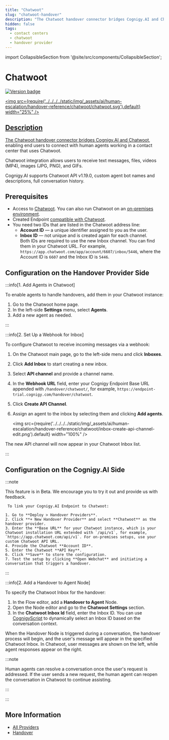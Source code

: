 ```yaml
---
title: "Chatwoot" 
slug: "chatwoot-handover" 
description: "The Chatwoot handover connector bridges Cognigy.AI and Chatwoot, enabling end users to connect with human agents working within the Chatwoot contact center."
hidden: false
tags:
  - contact centers
  - chatwoot
  - handover provider
---
```


import CollapsibleSection from '@site/src/components/CollapsibleSection';

# Chatwoot

<a href="../../../release-notes/4.97.md" /><img src="https://img.shields.io/badge/Updated in-v4.97-blue.svg" alt="Version badge" />

<img src={require('../../../../static/img/_assets/ai/human-escalation/handover-reference/chatwoot/chatwoot.svg').default} width="25%" />

## Description

The Chatwoot handover connector bridges Cognigy.AI and [Chatwoot](https://www.chatwoot.com/),
enabling end users to connect with human agents working in a contact center that uses Chatwoot.

Chatwoot integration allows users to receive text messages, files, videos (MP4), images (JPG, PNG), and GIFs.

Cognigy.AI supports Chatwoot API v1.19.0, custom agent bot names and descriptions, full conversation history.

## Prerequisites

- Access to [Chatwoot](https://www.chatwoot.com/). You can also run Chatwoot on an [on-premises environment](https://www.chatwoot.com/docs/self-hosted).
- Created Endpoint [compatible with Chatwoot](../../deploy/endpoints/handover-settings.md#endpoints-compatible-with-handover-providers).
- You need two IDs that are listed in the Chatwoot address line:
    - **Account ID** — a unique identifier assigned to you as the user.
    - **Inbox ID** — not unique and is created again for each channel.<br />
    Both IDs are required to use the new Inbox channel. You can find them in your Chatwoot URL. For example, `https://app.chatwoot.com/app/account/6607/inbox/5446`, where the Account ID is `6607` and the Inbox ID is `5446`.

## Configuration on the Handover Provider Side

:::info[1. Add Agents in Chatwoot]

  To enable agents to handle handovers, add them in your Chatwoot instance:

  1. Go to the Chatwoot home page.
  2. In the left-side **Settings** menu, select **Agents**.
  3. Add a new agent as needed.

:::


:::info[2. Set Up a Webhook for Inbox]

  To configure Chatwoot to receive incoming messages via a webhook:

  1. On the Chatwoot main page, go to the left-side menu and click **Inboxes**.
  2. Click **Add Inbox** to start creating a new inbox.
  3. Select **API channel** and provide a channel name.
  4. In the **Webhook URL** field, enter your Cognigy Endpoint Base URL appended with `/handover/chatwoot/`, for example, `https://endpoint-trial.cognigy.com/handover/chatwoot`.
  5. Click **Create API Channel**.
  6. Assign an agent to the inbox by selecting them and clicking **Add agents**.

     <img src={require('../../../../static/img/_assets/ai/human-escalation/handover-reference/chatwoot/inbox-create-api-channel-edit.png').default} width="100%" />

  The new API channel will now appear in your Chatwoot Inbox list.

:::


## Configuration on the Cognigy.AI Side

<CollapsibleSection title="1. Create a Handover Connector (Beta)">

  :::note

  This feature is in Beta. We encourage you to try it out and provide us with feedback.

     To link your Cognigy.AI Endpoint to Chatwoot:

    1. Go to **Deploy > Handover Providers**. 
    2. Click **+ New Handover Provider** and select **Chatwoot** as the handover provider. 
    3. Enter the **Base URL** for your Chatwoot instance, which is your Chatwoot installation URL extended with `/api/v1`, for example, `https://app.chatwoot.com/api/v1`. For on-premises setups, use your custom Chatwoot API URL. 
    4. Provide the Chatwoot **Account ID**.
    5. Enter the Chatwoot **API Key**.
    6. Click **Save** to store the configuration.
    7. Test the setup by clicking **Open Webchat** and initiating a conversation that triggers a handover.

:::


</CollapsibleSection>


:::info[2. Add a Handover to Agent Node]

  To specify the Chatwoot Inbox for the handover:

  1. In the Flow editor, add a **Handover to Agent** Node.
  2. Open the Node editor and go to the **Chatwoot Settings** section.
  3. In the **Chatwoot Inbox Id** field, enter the Inbox ID. You can use [CognigyScript](../../build/cognigyscript.md) to dynamically select an Inbox ID based on the conversation context.

  When the Handover Node is triggered during a conversation, the handover process will begin, and the user's message will appear in the specified Chatwoot Inbox. In Chatwoot, user messages are shown on the left, while agent responses appear on the right.

  :::note

  Human agents can resolve a conversation once the user's request is addressed. If the user sends a new request, the human agent can reopen the conversation in Chatwoot to continue assisting.

  :::

:::




## More Information

- [All Providers](overview.md)
- [Handover](../handovers.md)